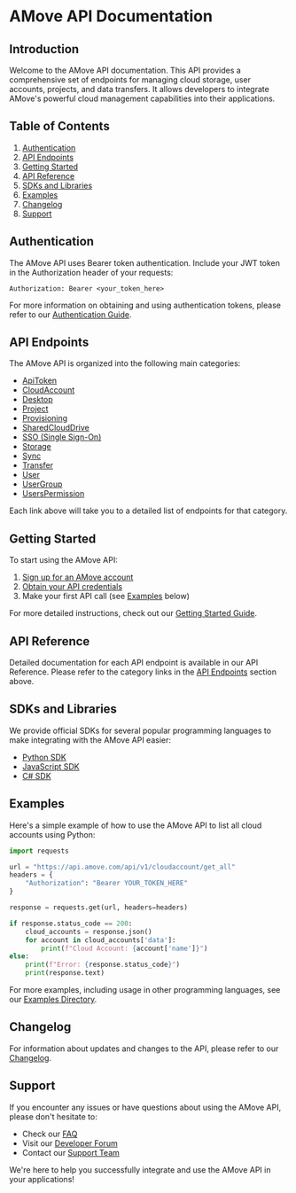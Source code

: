 # AMove API Documentation

## Introduction

Welcome to the AMove API documentation. This API provides a comprehensive set of endpoints for managing cloud storage, user accounts, projects, and data transfers. It allows developers to integrate AMove's powerful cloud management capabilities into their applications.

## Table of Contents

1. [Authentication](#authentication)
2. [API Endpoints](#api-endpoints)
3. [Getting Started](#getting-started)
4. [API Reference](#api-reference)
5. [SDKs and Libraries](#sdks-and-libraries)
6. [Examples](#examples)
7. [Changelog](#changelog)
8. [Support](#support)

## Authentication

The AMove API uses Bearer token authentication. Include your JWT token in the Authorization header of your requests:

```
Authorization: Bearer <your_token_here>
```

For more information on obtaining and using authentication tokens, please refer to our [Authentication Guide](authentication.md).

## API Endpoints

The AMove API is organized into the following main categories:

- [ApiToken](apitoken.md)
- [CloudAccount](cloudaccount.md)
- [Desktop](desktop.md)
- [Project](project.md)
- [Provisioning](provisioning.md)
- [SharedCloudDrive](sharedclouddrive.md)
- [SSO (Single Sign-On)](sso.md)
- [Storage](storage.md)
- [Sync](sync.md)
- [Transfer](transfer.md)
- [User](user.md)
- [UserGroup](usergroup.md)
- [UsersPermission](userspermission.md)

Each link above will take you to a detailed list of endpoints for that category.

## Getting Started

To start using the AMove API:

1. [Sign up for an AMove account](https://www.amove.com/signup)
2. [Obtain your API credentials](https://www.amove.com/dashboard/api-credentials)
3. Make your first API call (see [Examples](#examples) below)

For more detailed instructions, check out our [Getting Started Guide](getting-started.md).

## API Reference

Detailed documentation for each API endpoint is available in our API Reference. Please refer to the category links in the [API Endpoints](#api-endpoints) section above.

## SDKs and Libraries

We provide official SDKs for several popular programming languages to make integrating with the AMove API easier:

- [Python SDK](https://github.com/amove/amove-python-sdk)
- [JavaScript SDK](https://github.com/amove/amove-js-sdk)
- [C# SDK](https://github.com/amove/amove-csharp-sdk)

## Examples

Here's a simple example of how to use the AMove API to list all cloud accounts using Python:

```python
import requests

url = "https://api.amove.com/api/v1/cloudaccount/get_all"
headers = {
    "Authorization": "Bearer YOUR_TOKEN_HERE"
}

response = requests.get(url, headers=headers)

if response.status_code == 200:
    cloud_accounts = response.json()
    for account in cloud_accounts['data']:
        print(f"Cloud Account: {account['name']}")
else:
    print(f"Error: {response.status_code}")
    print(response.text)
```

For more examples, including usage in other programming languages, see our [Examples Directory](examples/README.md).

## Changelog

For information about updates and changes to the API, please refer to our [Changelog](CHANGELOG.md).

## Support

If you encounter any issues or have questions about using the AMove API, please don't hesitate to:

- Check our [FAQ](FAQ.md)
- Visit our [Developer Forum](https://community.amove.com/c/api-developers)
- Contact our [Support Team](https://www.amove.com/support)

We're here to help you successfully integrate and use the AMove API in your applications!

